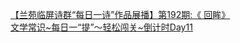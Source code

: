   
[【兰苑临屏诗群“每日一诗”作品展播】第192期:《 回眸》](http://www.dianyue.me/archives/743/mew31e9m8rxar6i7/)  
[文学常识~每日一“提”～轻松闯关~倒计时Day11](http://www.dianyue.me/archives/658/ykpszmzw3tt2p4wn/)